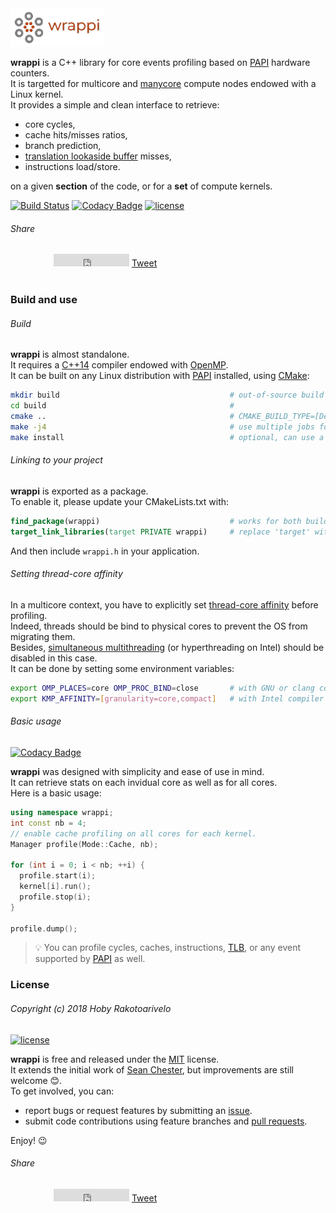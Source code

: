 <meta property="og:image" content="https://hobywan.github.io/trinity/figures/logo.png"/>

<a href="https://github.com/hobywan/wrappi">
<img src="figures/logo_inverted.png" alt="logo" width="150">
</a>

**wrappi** is a C++ library for core events profiling based on [PAPI](http://icl.utk.edu/papi/) hardware counters.  
It is targetted for multicore and [manycore](https://en.wikipedia.org/wiki/Manycore_processor) compute nodes endowed with a Linux kernel.  
It provides a simple and clean interface to retrieve:

* core cycles,
* cache hits/misses ratios,
* branch prediction,
* [translation lookaside buffer](https://en.wikipedia.org/wiki/Translation_lookaside_buffer) misses,
* instructions load/store.

on a given **section** of the code, or for a **set** of compute kernels.  

[![Build Status](https://travis-ci.com/hobywan/wrappi.svg?branch=master)](https://travis-ci.com/hobywan/wrappi)
[![Codacy Badge](https://api.codacy.com/project/badge/Grade/97ca452a233a4ca8b0b6ba82f56fd040)](https://www.codacy.com?utm_source=github.com&amp;utm_medium=referral&amp;utm_content=hobywan/wrappi&amp;utm_campaign=Badge_Grade)
[![license](https://img.shields.io/badge/license-MIT-green.svg)](https://opensource.org/licenses/MIT)

###### Share

<style>
.social-button-container {
  /*background-color: red;*/
  /**
  * This is a nice CSS trick that allows you to clear an element
  * without having to add extra elements to your HTML. This helps
  * seperate content from design, which should always be an architectural
  * goal.
  */
  overflow: hidden;
  float: left:
}
.social-button {
  float: left;
  min-width: 90px;
  min-height: 20px;
  padding-right: 4px;
}
</style>

<div class="social-button-container" style="position: relative; z-index: 999;">
  <div class="social-button" style="margin-top: -2px; margin-right: -25px;">
    <script src="https://platform.linkedin.com/in.js" type="text/javascript">lang: en_US</script><script type="in/share" data-url="https://hobywan.github.io/trinity" height="20"></script>
  </div>
  
  <div class="social-button">
    <iframe src="https://www.facebook.com/plugins/like.php?href=http%3A%2F%2Fhobywan.github.io%2Ftrinity&width=121&layout=standard&action=like&size=small&show_faces=true&share=true&height=65&appId" width="121" height="20" style="border:none;overflow:hidden" scrolling="no" frameborder="0" allowTransparency="true" allow="encrypted-media">
</iframe>
    <a href="https://hobywan.github.io/trinity" class="twitter-share-button" data-show-count="false">Tweet</a><script async src="https://platform.twitter.com/widgets.js" charset="utf-8"></script>
  </div>
</div>  

<br>

### Build and use
###### Build

**wrappi** is almost standalone.  
It requires a [C++14](https://isocpp.org/wiki/faq/cpp14-language) compiler endowed with [OpenMP](https://www.openmp.org).  
It can be built on any Linux distribution with [PAPI](http://icl.utk.edu/papi/) installed, using [CMake](https://cmake.org):  

``` bash
mkdir build                                      # out-of-source build recommended
cd build                                         #
cmake ..                                         # CMAKE_BUILD_TYPE=[Debug|Release]
make -j4                                         # use multiple jobs for compilation
make install                                     # optional, can use a prefix
```

###### Linking to your project
**wrappi** is exported as a package.  
To enable it, please update your CMakeLists.txt with:

``` cmake
find_package(wrappi)                             # works for both build/install trees
target_link_libraries(target PRIVATE wrappi)     # replace 'target' with your library/binary
```
And then include `wrappi.h` in your application.  

###### Setting thread-core affinity

In a multicore context, you have to explicitly set [thread-core affinity](https://eli.thegreenplace.net/2016/c11-threads-affinity-and-hyperthreading/) before profiling.  
Indeed, threads should be bind to physical cores to prevent the OS from migrating them.  
Besides, [simultaneous multithreading](https://en.wikipedia.org/wiki/Simultaneous_multithreading) (or hyperthreading on Intel) should be disabled in this case.  
It can be done by setting some environment variables:

```bash
export OMP_PLACES=core OMP_PROC_BIND=close       # with GNU or clang compiler
export KMP_AFFINITY=[granularity=core,compact]   # with Intel compiler  
```

###### Basic usage

[![Codacy Badge](https://api.codacy.com/project/badge/Grade/97ca452a233a4ca8b0b6ba82f56fd040)](https://www.codacy.com?utm_source=github.com&amp;utm_medium=referral&amp;utm_content=hobywan/wrappi&amp;utm_campaign=Badge_Grade)

**wrappi** was designed with simplicity and ease of use in mind.  
It can retrieve stats on each invidual core as well as for all cores.  
Here is a basic usage:

``` c++
using namespace wrappi;
int const nb = 4;
// enable cache profiling on all cores for each kernel.
Manager profile(Mode::Cache, nb);   

for (int i = 0; i < nb; ++i) {                       
  profile.start(i);                               
  kernel[i].run();                                
  profile.stop(i);                               
}

profile.dump();
```
>💡 You can profile cycles, caches, instructions, [TLB](https://en.wikipedia.org/wiki/Translation_lookaside_buffer), or any event supported by [PAPI](http://icl.utk.edu/papi/) as well.

### License
###### Copyright (c) 2018 Hoby Rakotoarivelo

[![license](https://img.shields.io/badge/license-MIT-green.svg)](https://opensource.org/licenses/MIT)

**wrappi** is free and released under the [MIT](https://opensource.org/licenses/MIT) license.  
It extends the initial work of [Sean Chester](https://github.com/sean-chester/papi-wrapper), but improvements are still welcome 😊.  
To get involved, you can:

-    report bugs or request features by submitting an [issue](https://github.com/hobywan/trinity/issues).
-    submit code contributions using feature branches and [pull requests](https://github.com/hobywan/trinity/pulls).

Enjoy! 😉

###### Share

<div class="social-button-container" style="position: relative; z-index: 999;">
  <div class="social-button" style="margin-top: -2px; margin-right: -25px;">
    <script src="https://platform.linkedin.com/in.js" type="text/javascript">lang: en_US</script><script type="in/share" data-url="https://hobywan.github.io/trinity" height="20"></script>
  </div>
  
  <div class="social-button">
    <iframe src="https://www.facebook.com/plugins/like.php?href=http%3A%2F%2Fhobywan.github.io%2Ftrinity&width=121&layout=standard&action=like&size=small&show_faces=true&share=true&height=65&appId" width="121" height="20" style="border:none;overflow:hidden" scrolling="no" frameborder="0" allowTransparency="true" allow="encrypted-media">
</iframe>
    <a href="https://hobywan.github.io/trinity" class="twitter-share-button" data-show-count="false">Tweet</a><script async src="https://platform.twitter.com/widgets.js" charset="utf-8"></script>
  </div>
</div>